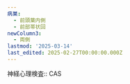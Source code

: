 ```yaml
---
病巣:
  - 前頭葉内側
  - 前部帯状回
newColumn3:
  - 両側
lastmod: '2025-03-14'
last_edited: 2025-02-27T00:00:00.000Z
---
```


神経心理検査:: CAS
